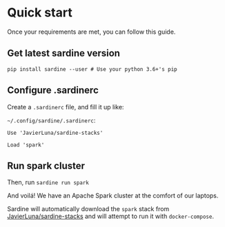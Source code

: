 # Quick start

Once your requirements are met, you can follow this guide.

## Get latest sardine version

```
pip install sardine --user # Use your python 3.6+'s pip
```

## Configure .sardinerc

Create a `.sardinerc` file, and fill it up like:

`~/.config/sardine/.sardinerc`:

```
Use 'JavierLuna/sardine-stacks'

Load 'spark'
```

## Run spark cluster

Then, run `sardine run spark`

And voilá! We have an Apache Spark cluster at the comfort of our laptops.

Sardine will automatically download the `spark` stack from [JavierLuna/sardine-stacks](https://github.com/JavierLuna/sardine-stacks)
and will attempt to run it with `docker-compose`.